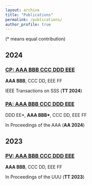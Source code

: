 ```yaml
---
layout: archive
title: "Publications"
permalink: /publications/
author_profile: true
---
```


(* means equal contribution)

## 2024
### [CP: AAA BBB CCC DDD EEE](https://yq121.github.io/publications/)
<b>AAA BBB</b>, CCC DD, EEE FF

IEEE Transactions on SSS (<b>TT 2024</b>)


### [PA: AAA BBB CCC DDD EEE](https://yq121.github.io/publications/)
DDD EE*, <b>AAA BBB*</b>, CCC DD, EEE FF

In Proceedings of the AAA (<b>AA 2024</b>)


## 2023
### [PV: AAA BBB CCC DDD EEE](https://yq121.github.io/publications/)
<b>AAA BBB</b>, CCC DD, EEE FF

In Proceedings of the UUU (<b>TT 2023</b>)
